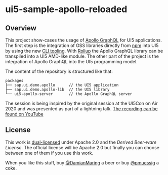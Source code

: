 # ui5-sample-apollo-reloaded

## Overview

This project show-cases the usage of [Apollo GraphQL](https://www.apollographql.com/) for UI5 applications. The first step is the integration of OSS libraries directly from [npm](https://www.npmjs.com/) into UI5 by using the new [CLI tooling](https://sap.github.io/ui5-tooling/). With [Rollup](https://rollupjs.org/) the Apollo GraphQL library can be transpiled into a UI5 AMD-like module. The other part of the project is the integration of Apollo GraphQL into the UI5 programming model.

The content of the repository is structured like that:

```text
packages
├── sap.ui.demo.apollo      // the UI5 application
├── sap.ui.demo.apollo-lib  // the UI5 library 
└── ui5-apollo-server       // the Apollo GraphQL server
```

The session is being inspired by the original session at the UI5Con on Air 2020 and was presented as part of a lightning talk. [The recording can be found on YouTube](https://www.youtube.com/watch?v=r1XChmnI5gw)

## License

This work is [dual-licensed](LICENSE) under Apache 2.0 and the *Derived Beer-ware License*. The official license will be Apache 2.0 but finally you can choose between one of them if you use this work.

When you like this stuff, buy [@DamianMaring](https://twitter.com/DamianMaring) a beer or buy [@pmuessig](https://twitter.com/pmuessig) a coke.
